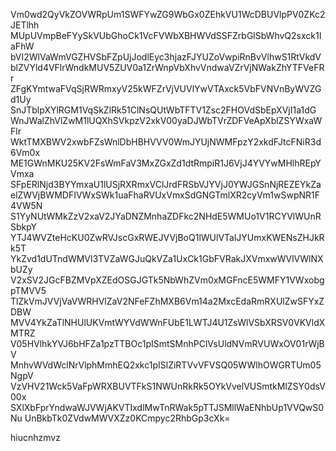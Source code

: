 Vm0wd2QyVkZOVWRpUm1SWFYwZG9WbGx0ZEhkVU1WcDBUVlpPV0ZKc2JETlhh
MUpUVmpBeFYySkVUbGhoCk1VcFVWbXBHWVdSSFZrbGlSbWhvQ2sxck1IaFhW
bVI2WlVaWmVGZHVSbFZpUjJodlEyc3hjazFJYUZoVwpiRnBvVlhwS1RtVkdV
blZVYld4VFlrWndkMUV5ZUV0a1ZrWnpVbXhvVndwaVZrVjNWakZhYTFVeFRr
ZFgKYmtwaFVqSjRWRmxyV25kWFZrVjVUVlYwVTAxck5VbFVNVnByWVZGd1Uy
SnJTblpXYlRGM1VqSkZlRk51ClNsQUtWbTFTV1Zsc2FHOVdSbEpXVjI1a1dG
WnJWalZhVlZwM1lUQXhSVkpzV2xkV00yaDJWbTVrZDFVeApXblZSYWxaWFlr
WktTMXBWV2xwbFZsWnlDbHBHVVV0WmJYUjNWMFpzY2xkdFJtcFNiR3d6Vm0x
ME1GWnMKU25KV2FsWmFaV3MxZGxZd1dtRmpiR1J6VjJ4YVYwMHlhREpYVmxa
SFpERlNjd3BYYmxaU1lUSjRXRmxVClJrdFRSbVJYVjJ0YWJGSnNjREZEYkZa
elZWVjBWMDFIVWxSWk1uaFhaRVUxVmxSdGNGTmlXR2cyVm1wSwpNR1F4VW5N
S1YyNUtWMkZzV2xaV2JYaDNZMnhaZDFkc2NHdE5WMUo1V1RCYVlWUnRSbkpY
YTJ4WVZteHcKU0ZwRVJscGxRWEJVVjBoQ1lWUlVTalJYUmxKWENsZHJkRk5T
YkZvd1dUTndWMVl3TVZaWGJuQkVZa1UxCk1GbFVRakJXVmxwWVlVWlNXbUZy
V2xSV2JGcFBZMVpXZEdOSGJGTk5NbWhZVm0xMGFncE5WMFY1VWxobgpTMVV5
TlZkVmJVVjVaVWRHVlZaV2NFeFZhMXB6Vm14a2MxcEdaRmRXUlZwSFYxZDBW
MVV4YkZaTlNHUlUKVmtWYVdWWnFUbE1LWTJ4U1ZsWlVSbXRSV0VKVldXMTRZ
V05HVlhkYVJ6bHFZa1pzTTBOc1pISmtSMnhPClVsUldNVmRVUWxOV01rWjBV
MnhvWVdWclNrVlphMmhEQ2xkc1pISlZiRTVvVFVSQ05WWlhOWGRTUm05NgpV
VzVHV21Wck5VaFpWRXBUVTFkS1NWUnRkRk5OYkVvelVUSmtkMlZSY0dsV00x
SXlXbFprYndwaWJVWjAKVTIxdlMwTnRWak5pTTJSMllWaENhbUp1VVQwS0Nu
UnBkbTk0ZVdwMWVXZz0KCmpyc2RhbGp3cXk=

hiucnhzmvz